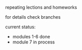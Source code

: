 repeating lections and homeworks

for details check branches

current status: 
- modules 1-6 done
- module 7 in process
